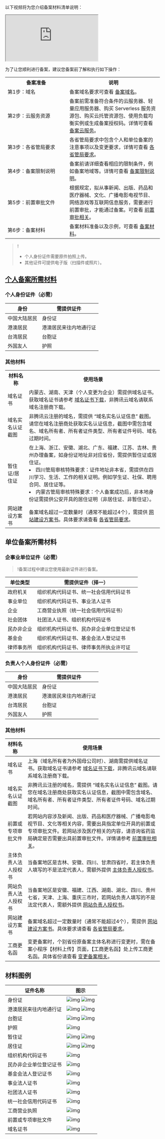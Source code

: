 以下视频将为您介绍备案材料清单说明：
<div class="doc-video-mod"><iframe src="https://cloud.tencent.com/edu/learning/quick-play/2336-34883?source=gw.doc.media&withPoster=1&notip=1"></iframe></div>

为了让您顺利进行备案，建议您备案前了解和执行如下操作：
<table>
<tr>
<th style="width:40%">备案准备</th>
<th>说明</th>
</tr>
<tr>
<td>第1步：域名</td>
<td>备案域名要求可查看 <a href="https://cloud.tencent.com/document/product/243/18905">备案域名</a>。</td>
</tr>
<tr>
<td>第2步：云服务资源</td>
<td>备案前需准备符合条件的云服务器、轻量应用服务器、购买 Serverless 服务资源包、购买云托管资源包、使用负载均衡实例或生成备案授权码。详情可查看 <a href="https://cloud.tencent.com/document/product/243/18908">备案云服务</a>。
</td>
</tr>
<tr>
<td>第3步：各省管局要求</td>
<td>各省管局要求中包含个人和单位备案的注意事项以及变更要求，详情可查看 <a href="https://cloud.tencent.com/document/product/243/3474">各省管局要求</a>。</td>
</tr>
<tr>
<td>第4步：备案限制说明</td>
<td>备案前请详细查看相应的限制条件，例如备案地域等。详情可查看 <a href="https://cloud.tencent.com/document/product/243/18911">备案限制说明</a>。
</td>
</tr>
<tr>
<td>第5步：前置审批文件</td>
<td>根据规定，拟从事新闻、出版、药品和医疗器械、文化、广播电影电视节目、网络游戏等互联网信息服务，需要进行前置审批，才能通过备案。可查看 <a href="https://cloud.tencent.com/document/product/243/36185">前置审批相关</a>。</td>
</tr>
<tr>
<td>第6步：备案材料</td>
<td>备案材料准备以及示例，可查看 <a href="#beian">备案材料</a>。</td>
</tr>
</table>

>! 
>- 个人身份证件需要原件拍照上传。
>- 其他证件可提供电子版（扫描件或照片）。

## [个人备案所需材料](id:beian)


### 个人身份证件（必需）

| 身份     | 需提供证件             |
| -------- | ---------------------- |
| 中国大陆居民 | 身份证                 |
| 港澳居民 | 港澳居民来往内地通行证 |
| 台湾居民 | 台胞证                 |
| 外国友人 | 护照                   |


### 其他材料

<table>
<tr>
<th>材料名称</th>
<th>使用场景</th>
</tr>
<tr>
<td>域名证书</td>
<td>内蒙古、湖南、天津（个人变更为企业）需提供域名证书。获取域名证书请参考 <a href="https://cloud.tencent.com/document/product/242/3647">域名证书下载</a>，非腾讯云域名请联系域名注册商下载。</td>
</tr>
<tr>
<td>域名实名认证截图</td>
<td>非腾讯云注册的域名，需提供 “域名实名认证信息” 截图。请您在域名注册商处获取实名认证信息，截图中需包含域名、域名所有者、所有者证件类型、所有者证件号码、域名过期时间。</td>
</tr>
<tr>
<td>暂住证/居住证</td>
<td>在上海、浙江、安徽、湖北、广东、福建、江苏、吉林、贵州办理备案，如身份证地址非对应省份，需提供暂住证或居住证。<li>四川管局审核特殊要求：证件地址非本省，需提供在四川学习、生活、工作的相关证明。例如学生证、社保、聘用合同、居住证等。</li><li>内蒙古管局审核特殊要求：个人备案成功后，非本地身份证需提供公安开具的居住证明（非居住证、非暂住证）。</li></td>
</tr>
<tr>
<td>网站建设方案书</td>
<td>备案域名超过一定数量时（通常不能超过4个），需提供 <a href="https://cloud.tencent.com/document/product/243/14968#book5">网站建设方案书</a>。具体要求请查看 <a href="https://cloud.tencent.com/document/product/243/3474">各省管局要求</a>。</td>
</tr>
</table>

## 单位备案所需材料

### 企事业单位证件（必需）
>!备案过程中建议您使用最新证件进行备案。
>
| 单位类型   | 需提供证件（择一）                       |
| ---------- | ---------------------------------------- |
| 政府机关   | 组织机构代码证书、统一社会信用代码证书   |
| 事业单位   | 组织机构代码证书、事业法人证书           |
| 企业       | 工商营业执照（统一社会信用代码证书）     |
| 社会团体   | 社团法人证书、组织机构代码证书           |
| 民办非企业 | 组织机构代码证书、民办非企业单位登记证书 |
| 基金会     | 组织机构代码证书、基金会法人登记证书     |
| 律师事务所 | 组织机构代码证书、律师事务所执业许可证   |

### 负责人个人身份证件（必需）

| 身份     | 需提供证件             |
| -------- | ---------------------- |
| 中国大陆居民 | 身份证                 |
| 港澳居民 | 港澳居民来往内地通行证 |
| 台湾居民 | 台胞证                 |
| 外国友人 | 护照                   |


### 其他材料

| 材料名称             | 使用场景                                                     |
| -------------------- | ------------------------------------------------------------ |
| 域名证书             | 上海（域名所有者为外国母公司时）、湖南需提供域名证书。获取域名证书请参考 [域名证书下载](https://cloud.tencent.com/document/product/242/3647)，非腾讯云域名请联系域名注册商下载。 |
| 域名实名认证截图             |非腾讯云注册的域名，需提供 “域名实名认证信息” 截图。请您在域名注册商处获取实名认证信息，截图中需包含域名、域名所有者、所有者证件类型、所有者证件号码、域名过期时间。 |
| 前置或专项审批文件   | 若网站内容涉及新闻、出版、药品和医疗器械、广播电影电视节目、文化等相关内容，需要出具指定单位开具的前置或专项审批文件。若网站涉及医疗相关的内容，请咨询省药监局确定是否需要出具前置审批文件。详情请参考 [前置审批相关](https://cloud.tencent.com/document/product/243/36185)。 |
| 主体负责人法人授权书 | 当备案地区是吉林、安徽、四川、甘肃四省时，若主体负责人填写的不是法定代表人，需额外提供 [主体负责人授权书](https://cloud.tencent.com/document/product/243/14968#book2)。 |
| 网站负责人法人授权书 | 当备案地区是安徽、福建、江西、湖南、湖北、四川、贵州七省，天津、上海、重庆三市时，若网站负责人填写的不是法定代表人，需额外提供 [网站负责人授权书](https://cloud.tencent.com/document/product/243/14968#book3)。 |
| 网站建设方案书       | 备案域名超过一定数量时（通常不能超过4个），需提供 [网站建设方案书](https://cloud.tencent.com/document/product/243/14968#book5)。具体要求请查看 [各省管局要求](https://cloud.tencent.com/document/product/243/3474)。 |
| 工商更名函       |  变更备案时，个别省份原备案主体名称进行变更时，需在备案小程序【材料上传】页面，【工商更名函】处上传工商更名函。具体省份请查看 [变更备案相关](https://cloud.tencent.com/document/product/243/19617)。 |



## 材料图例
| 证件名称               | 图示                                                         |
| ---------------------- | ------------------------------------------------------------ |
| 身份证                 | ![img](https://mc.qcloudimg.com/static/img/7df8e05dc36ddb4249057f2298617e47/image.jpg) ![img](https://mc.qcloudimg.com/static/img/85dd7618552c693f5dbfb98b881b6f66/image.jpg) |
| 港澳居民来往内地通行证 | ![img](https://mc.qcloudimg.com/static/img/6cd170baf068aed446ce16a4a876a7bd/image.jpg) ![img](https://mc.qcloudimg.com/static/img/378da667c62c89543460ba7b8dfbf656/image.jpg) |
| 台胞证                 | ![img](https://mc.qcloudimg.com/static/img/1d6acaf7c4bc2b2c0b5d4e0c6135ca5d/image.jpg) ![img](https://mc.qcloudimg.com/static/img/3bd3b5eb5c82fa7a23d0b6d127561823/image.jpg) |
| 护照                   | ![img](https://mc.qcloudimg.com/static/img/b47736911252f64da84e206e403072ea/image.jpg) |
| 暂住证                 | ![img](https://mc.qcloudimg.com/static/img/a3998a01c0c685ff6e1cd3479901c146/image.jpg) ![img](https://mc.qcloudimg.com/static/img/cd94b6a3c17ef61086144ba3ab7a2001/image.jpg) |
| 居住证                 | ![img](https://mc.qcloudimg.com/static/img/d3ed8520f8b0a33c1d3559d9832e93a3/image.jpg) ![img](https://mc.qcloudimg.com/static/img/921dae6fda6c90103ef7f7202231039b/image.jpg) |
| 组织机构代码证书       | ![img](https://mc.qcloudimg.com/static/img/5dc74624350a0d40e4689653c0660374/image.png) |
| 民办非企业单位登记证书 | ![img](https://mc.qcloudimg.com/static/img/d1082dc03ecf71b4e799d3eab0686908/image.jpg) |
| 基金会法人登记证书     | ![img](https://mc.qcloudimg.com/static/img/f5ebbafabd61f76c4b8be0b194f04c4b/image.jpg) |
| 事业法人证书           | ![img](https://mc.qcloudimg.com/static/img/04f4ca534935aadf4a98090e5b55bc2c/image.jpg) |
| 社团法人证书           | ![img](https://mc.qcloudimg.com/static/img/6adc495c8189362640afe93beb5c7d9a/image.jpg) |
| 统一社会信用代码证书   | ![img](https://mc.qcloudimg.com/static/img/5cd32773af9e875a2924563eec49aae8/image.jpg) |
| 工商营业执照           | ![img](https://mc.qcloudimg.com/static/img/4dd430a1dcb67ae78c73f3cc83b120b2/image.jpg) |
| 前置或专项审批文件     | ![img](https://mc.qcloudimg.com/static/img/2744e0d3e94adef6ac62e70b2bbef70c/image.png) |
| 域名证书               | ![img](https://mc.qcloudimg.com/static/img/190bcec675b44a143e78f293f03b9344/image.jpg) |
